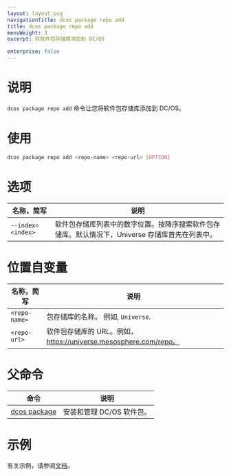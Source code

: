 ```yaml
---
layout: layout.pug
navigationTitle: dcos package repo add
title: dcos package repo add
menuWeight: 3
excerpt: 将软件包存储库添加到 DC/OS

enterprise: false
---
```


# 说明
`dcos package repo add` 命令让您将软件包存储库添加到 DC/OS。

# 使用

```bash
dcos package repo add <repo-name> <repo-url> [OPTION]
```

# 选项

| 名称，简写 | 说明 |
|---------|-------------|
| `--index=<index>` | 软件包存储库列表中的数字位置。按降序搜索软件包存储库。默认情况下，Universe 存储库首先在列表中。|

# 位置自变量

| 名称，简写 | 说明 |
|---------|-------------|
| `<repo-name>`   |   包存储库的名称。 例如, `Universe`. |
| `<repo-url>` | 软件包存储库的 URL。例如，https://universe.mesosphere.com/repo。|

# 父命令

| 命令 | 说明 |
|---------|-------------|
| [dcos package](/dcos/cn/1.11/cli/command-reference/dcos-package/) | 安装和管理 DC/OS 软件包。|

# 示例

有关示例，请参阅[文档](/dcos/cn/1.11/administering-clusters/repo/)。
